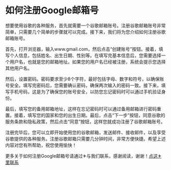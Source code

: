 # 如何注册Google邮箱号

想要使用谷歌的各种服务，首先就需要一个谷歌邮箱账号。注册谷歌邮箱账号非常简单，只需要几个简单的步骤就可以完成。接下来，我们将为您介绍如何注册谷歌邮箱账号。

首先，打开浏览器，输入www.gmail.com，然后点击“创建账号”按钮。接着，填写个人信息，包括姓名、出生日期、性别等。在填写完基本信息后，您需要选择一个用户名，也就是您的邮箱地址。如果您的用户名已经被注册，系统会提示您选择其他用户名。

然后，设置密码。密码要求至少8个字符，最好包括字母、数字和符号，以确保账号安全。填写完密码后，您需要确认密码，确保两次输入的密码一致。接下来，填写手机号码，这是为了确保您的账号安全，以防您忘记密码时可以通过手机验证身份。

最后，填写您的备用邮箱地址，这样在忘记密码时可以通过备用邮箱进行密码重置。接着，填写您的国家和您的出生日期。最后，点击“下一步”按钮，同意谷歌的服务条款和隐私政策，然后点击“同意”按钮，这样您就成功注册了谷歌邮箱账号。

注册完毕后，您可以立即开始使用您的谷歌邮箱，发送邮件、接收邮件，以及享受谷歌提供的各种服务。注册谷歌邮箱只需要几分钟时间，非常方便快捷。希望上述内容对您有所帮助，祝您使用愉快！

更多关于如何注册Google邮箱号请通过✈与我们联系，感谢阅读，谢谢！[点这✈里联系](https://add.k02.cc)